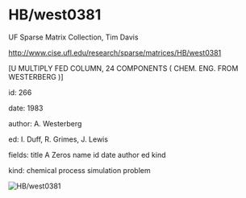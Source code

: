 # HB/west0381

 UF Sparse Matrix Collection, Tim Davis

 http://www.cise.ufl.edu/research/sparse/matrices/HB/west0381

 [U MULTIPLY FED COLUMN, 24 COMPONENTS ( CHEM. ENG. FROM WESTERBERG )]

 id: 266

 date: 1983

 author: A. Westerberg

 ed: I. Duff, R. Grimes, J. Lewis

 fields: title A Zeros name id date author ed kind

 kind: chemical process simulation problem

![HB/west0381](http://www2.research.att.com/~yifanhu/GALLERY/GRAPHS/GIF_SMALL/HB@west0381.gif)